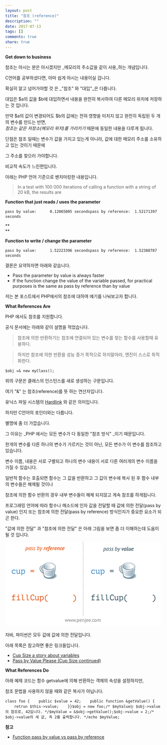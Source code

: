 ```yaml
---
layout: post
title: "참조 (reference)"
description: ""
date: 2017-07-13
tags: []
comments: true
share: true
---
```


**Get down to business**

  

참조는 아시는 분은 아시겠지만 _메모리의 주소값을 같이 사용_하는 개념입니다.

C언어를 공부하셨다면, 아마 쉽게 아시는 내용이실 겁니다.

  

확실히 알고 넘어가야할 것 은 _"참조" 와 "대입"_은 다릅니다.

  

대입은 $a의 값을 $b에 대입하면서 내용을 완전히 복사하여 다른 메모리 위치에 저장하는 것 입니다.

만약 $a의 값이 변경되어도 $b의 값에는 전혀 영향을 미치지 않고 완전히 독립된 두 개의 변수를 만드는 반면,  
_참조는 같은 저장소(메모리 위치)를 가리키기_ 때문에 동일한 내용을 다루게 됩니다.  

  

단점은 참조 일때는 변수가 값을 가지고 있는게 아니라, 값에 대한 메모리 주소를 소유하고 있는 것이기 때문에

그 주소를 찾으러 가야합니다.  
  

비교적 속도가 느린편입니다.

  

아래는 PHP 언어 기준으로 벤치마킹한 내용입니다.

  

> In a test with 100 000 iterations of calling a function with a string of 20
kB, the results are

  

**Function that just reads / uses the parameter**

  

    pass by value:      0.12065005 secondspass by reference:  1.52171397 seconds

**  
**

**Function to write / change the parameter**

  

    pass by value:      1.52223396 secondspass by reference:  1.52388787 seconds

  

  

결론은 요약하자면 아래와 같습니다.

  

  * Pass the parameter by value is always faster
  * If the function change the value of the variable passed, for practical purposes is the same as pass by reference than by value

  

저는 본 포스트에서 PHP에서의 참조에 대하여 얘기를 나눠보고자 합니다.

  

**What References Are**

  

  

PHP 에서도 참조를 지원합니다.

공식 문서에는 아래와 같이 설명을 적었습니다.

  

> 참조에 의한 반환하기는 참조에 연결되어 있는 변수를 찾는 함수를 사용할때 유용하다.

>

> 하지만 참조에 의한 반환을 성능 증가 목적으로 하지말아라, 엔진이 스스로 최적화한다.

  

    $obj =& new myClass();

  

위의 구문은 클래스의 인스턴스를 새로 생성하는 구문입니다.

여기 "&" 는 참조(reference)를 뜻 하는 연산자입니다.

  

유닉스 파일 시스템의 [Hardlink](https://kb.iu.edu/d/aibc) 와 같은 의미입니다.

하지만 C언어의 포인터와는 다릅니다.

별명에 좀 더 가깝습니다.

  

그 이유는 _PHP 에서는 모든 변수가 다 동일한 "참조 방식" _이기 때문입니다.

  
한개의 변수를 다른 하나의 변수가 가르키는 것이 아닌, 모든 변수가 이 변수를 참조하고 있습니다.

변수 이름, 내용은 서로 구별되고 하나의 변수 내용이 서로 다른 여러개의 변수 이름을 가질 수 있습니다.

  

일반적 함수는 호출되면 함수는 그 값을 반환하고 그 값이 변수에 복사 된 후 함수 내부의 변수들은 해제될 것이나

참조에 의한 함수 반환의 경우 내부 변수들이 해제 되지않고 게속 참조를 하게됩니다.

  

프로그래밍 언어에 따라 함수나 메소드에 인자 값을 전달할 때 값에 의한 전달(pass by value) 인지 또는 참조에 의한 전달(pass
by reference) 방식인지가 중요한 요소가 되곤 한다.

  

"값에 의한 전달" 과 "참조에 의한 전달" 은 아래 그림을 보면 좀 더 이해하는데 도움이 될 것 입니다.

  

![](/assets/images/posts/777/25827433596768462AC685.GIF)

  

자바, 파이썬은 모두 값에 값에 의한 전달입니다.

아래 목록은 참고하면 좋은 링크들입니다.

  * [Cup Size a story about variables](http://www.javaranch.com/campfire/StoryCups.jsp)
  * [Pass ](http://www.javaranch.com/campfire/StoryPassBy.jsp)[by ](http://www.javaranch.com/campfire/StoryPassBy.jsp)[Value Please (Cup Size continued)](http://www.javaranch.com/campfire/StoryPassBy.jsp)

  

  

**What References Do**

  

아래 예제 코드는 함수 getvalue에 의해 반환하는 객체의 속성을 설정하지만,

참조 문법을 사용하지 않을 때와 같은 복사가 아닙니다.

  

    class foo {    public $value = 42;    public function &getValue() {        retrun $this->value;    }}$obj = new foo;/* $myValue는 $obj->value의 참조로, 42입니다. */$myValue = &$obj->getValue();$obj->value = 2;/* $obj->value의 새 값, 즉 2를 출력합니다. */echo $myValue;

  

  

  

**참고**

  * [Function pass by value vs pass by reference](http://courses.washington.edu/css342/zander/css332/passby.html)

  

  

